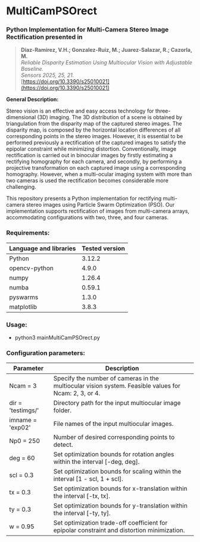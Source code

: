 # MultiCamPSOrect
### Python Implementation for Multi-Camera Stereo Image Rectification presented in

> **Diaz-Ramirez, V.H.; Gonzalez-Ruiz, M.; Juarez-Salazar, R.; Cazorla, M.**  
> _Reliable Disparity Estimation Using Multiocular Vision with Adjustable Baseline._  
> _Sensors 2025, 25, 21._  
> [https://doi.org/10.3390/s25010021](https://doi.org/10.3390/s25010021)  


**General Description:**
<p>
Stereo vision is an effective and easy access technology for three-dimensional (3D) imaging.
The 3D distribution of a scene is obtained by triangulation from the disparity map of the captured stereo images. 
The disparity map, is composed by the horizontal location differences of all corresponding points in the stereo images. 
However, it is essential to be performed previously a rectification of the captured images to satisfy the epipolar constraint while minimizing distortion. 
Conventionally, image rectification is carried out in binocular images by firstly estimating a rectifying homography for each camera, and secondly, by performing a projective transformation on each captured image using a corresponding homography. 
However, when a multi-ocular imaging system with more than two cameras is used the rectification becomes considerable more challenging.</p> 

<p>This repository presents a Python implementation for rectifying multi-camera stereo images using Particle Swarm Optimization (PSO). 
Our implementation supports rectification of images from multi-camera arrays, accommodating configurations with two, three, and four cameras.
</p>

### Requirements:

| Language and libraries | Tested version |
|------------------------| --- |
| Python                 | 3.12.2 |
| opencv-python          | 4.9.0 |
| numpy | 1.26.4 |
| numba | 0.59.1 |
| pyswarms | 1.3.0 |
| matplotlib | 3.8.3 |
 
### Usage:
  - python3 mainMultiCamPSOrect.py

### Configuration parameters:

| Parameter | Description                                                                                           |
| --------- |-------------------------------------------------------------------------------------------------------|
| Ncam = 3 | Specify the number of cameras in the multiocular vision system. Feasible values for Ncam: 2, 3, or 4. |
| dir = 'testimgs/' | Directory path for the input multiocular image folder.                                                |
| imname = 'exp02' | File names of the input multiocular images.                                                           |
| Np0 = 250 | Number of desired corresponding points to detect.                                                     |
| deg = 60 | Set optimization bounds for rotation angles within the interval [-deg, deg].                          |
| scl = 0.3 | Set optimization bounds for scaling within the interval [1 - scl, 1 + scl].                           |
| tx = 0.3 | Set optimization bounds for x-translation within the interval [-tx, tx].                              |
| ty = 0.3 | Set optimization bounds for y-translation within the interval [-ty, ty].                              | 
| w = 0.95 | Set optimization trade-off coefficient for epipolar constraint and distortion minimization. |
